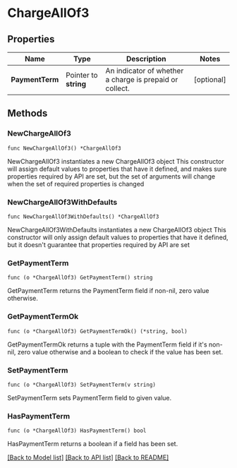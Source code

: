 # ChargeAllOf3

## Properties

Name | Type | Description | Notes
------------ | ------------- | ------------- | -------------
**PaymentTerm** | Pointer to **string** | An indicator of whether a charge is prepaid or collect. | [optional] 

## Methods

### NewChargeAllOf3

`func NewChargeAllOf3() *ChargeAllOf3`

NewChargeAllOf3 instantiates a new ChargeAllOf3 object
This constructor will assign default values to properties that have it defined,
and makes sure properties required by API are set, but the set of arguments
will change when the set of required properties is changed

### NewChargeAllOf3WithDefaults

`func NewChargeAllOf3WithDefaults() *ChargeAllOf3`

NewChargeAllOf3WithDefaults instantiates a new ChargeAllOf3 object
This constructor will only assign default values to properties that have it defined,
but it doesn't guarantee that properties required by API are set

### GetPaymentTerm

`func (o *ChargeAllOf3) GetPaymentTerm() string`

GetPaymentTerm returns the PaymentTerm field if non-nil, zero value otherwise.

### GetPaymentTermOk

`func (o *ChargeAllOf3) GetPaymentTermOk() (*string, bool)`

GetPaymentTermOk returns a tuple with the PaymentTerm field if it's non-nil, zero value otherwise
and a boolean to check if the value has been set.

### SetPaymentTerm

`func (o *ChargeAllOf3) SetPaymentTerm(v string)`

SetPaymentTerm sets PaymentTerm field to given value.

### HasPaymentTerm

`func (o *ChargeAllOf3) HasPaymentTerm() bool`

HasPaymentTerm returns a boolean if a field has been set.


[[Back to Model list]](../README.md#documentation-for-models) [[Back to API list]](../README.md#documentation-for-api-endpoints) [[Back to README]](../README.md)



